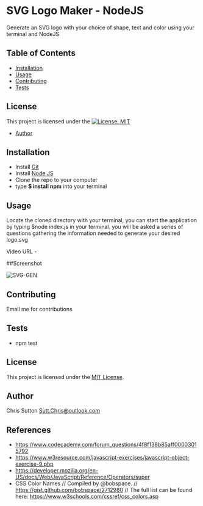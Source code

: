 # SVG Logo Maker - NodeJS

Generate an SVG logo with your choice of shape, text and color using your terminal and NodeJS

## Table of Contents
- [Installation](#installation)
- [Usage](#usage)
- [Contributing](#contributing)
- [Tests](#tests)

## License

This project is licensed under the [![License: MIT](https://img.shields.io/badge/License-MIT-yellow.svg)](https://opensource.org/licenses/MIT)
  
- [Author](#author)

## Installation

* Install [Git](https://gitforwindows.org/)
* Install [Node.JS](https://nodejs.org/en/download)
* Clone the repo to your computer
* type **$ install npm** into your terminal


## Usage

Locate the cloned directory with your terminal, you can start the application 
by typing $node index.js in your terminal. you will be asked a series of questions
gathering the information needed to generate your desired logo.svg

Video URL -

##Screenshot

<img
  src="images\SVGGEN.png"
  alt="SVG-GEN"
  style="display: left; margin: 0 auto; max-width: 500px">

## Contributing

Email me for contributions

## Tests

* npm test


## License

This project is licensed under the [MIT License](https://opensource.org/licenses/MIT).
  

## Author

Chris Sutton
Sutt.Chris@outlook.com

## References

* https://www.codecademy.com/forum_questions/4f8f138b85aff00003015792
* https://www.w3resource.com/javascript-exercises/javascript-object-exercise-9.php
* https://developer.mozilla.org/en-US/docs/Web/JavaScript/Reference/Operators/super
* CSS Color Names
// Compiled by @bobspace.
// https://gist.github.com/bobspace/2712980
// The full list can be found here: https://www.w3schools.com/cssref/css_colors.asp